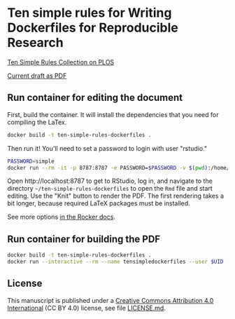 # Ten simple rules for Writing Dockerfiles for Reproducible Research

[Ten Simple Rules Collection on PLOS](https://collections.plos.org/ten-simple-rules)

[Current draft as PDF](https://nuest.github.io/ten-simple-rules-dockerfiles/ten-simple-rules-dockerfiles.pdf)

## Run container for editing the document

First, build the container. It will install the dependencies that you
need for compiling the LaTex.

```bash
docker build -t ten-simple-rules-dockerfiles .
```

Then run it! You'll need to set a password to login with user "rstudio."

```bash
PASSWORD=simple
docker run --rm -it -p 8787:8787 -e PASSWORD=$PASSWORD -v $(pwd):/home/rstudio/ten-simple-rules-dockerfiles ten-simple-rules-dockerfiles
```

Open http://localhost:8787 to get to RStudio, log in, and navigate to the directory `~/ten-simple-rules-dockerfiles` to open the `Rmd` file and start editing.
Use the "Knit" button to render the PDF.
The first rendering takes a bit longer, because required LaTeX packages must be installed.

See more options [in the Rocker docs](https://github.com/rocker-org/rocker-versioned/blob/master/rstudio/README.md#additional-configuration-options).

## Run container for building the PDF

```bash
docker build -t ten-simple-rules-dockerfiles .
docker run --interactive --rm --name tensimpledockerfiles --user $UID --volume $(pwd):/tsrd ten-simple-rules-dockerfiles Rscript -e 'setwd("/tsrd"); rmarkdown::render("ten-simple-rules-dockerfiles.Rmd")'
```

## License

This manuscript is published under a [Creative Commons Attribution 4.0 International](https://creativecommons.org/licenses/by/4.0/) (CC BY 4.0) license, see file [LICENSE.md](LICENSE.md).
